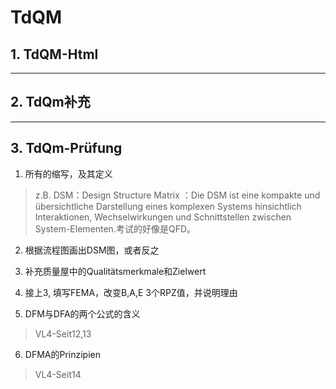 # TdQM
## 1. TdQM-Html
---------------
## 2. TdQm补充
---------------
## 3. TdQm-Prüfung
1. 所有的缩写，及其定义
> z.B. DSM：Design Structure Matrix ：Die DSM ist eine kompakte und übersichtliche Darstellung eines komplexen Systems hinsichtlich Interaktionen, Wechselwirkungen und Schnittstellen zwischen System-Elementen.考试的好像是QFD。

2. 根据流程图画出DSM图，或者反之

3. 补充质量屋中的Qualitätsmerkmale和Zielwert

4. 接上3, 填写FEMA，改变B,A,E 3个RPZ值，并说明理由

5. DFM与DFA的两个公式的含义
> VL4-Seit12,13

6. DFMA的Prinzipien
> VL4-Seit14

